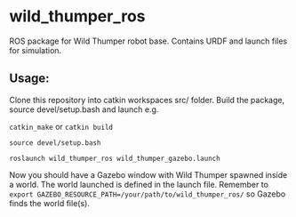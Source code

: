 # wild_thumper_ros
ROS package for Wild Thumper robot base. Contains URDF and launch files for simulation.

## Usage:

Clone this repository into catkin workspaces src/ folder. Build the package, source devel/setup.bash and launch e.g.


`catkin_make` or `catkin build`

`source devel/setup.bash`

`roslaunch wild_thumper_ros wild_thumper_gazebo.launch`

Now you should have a Gazebo window with Wild Thumper spawned inside a world. The world launched is defined in the launch file. Remember to `export GAZEBO_RESOURCE_PATH=/your/path/to/wild_thumper_ros/` so Gazebo finds the world file(s).
